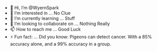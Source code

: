 - 👋 Hi, I’m @WyernSpark
- 👀 I’m interested in ... No Clue
- 🌱 I’m currently learning ... Stuff
- 💞️ I’m looking to collaborate on ... Nothing Really
- 📫 How to reach me ... Good Luck
- ⚡ Fun fact: ... Did you know: Pigeons can detect cancer. With a 85% accuracy alone, and a 99% accuracy in a group.

<!---
WyernSpark/WyernSpark is a ✨ special ✨ repository because its `README.md` (this file) appears on your GitHub profile.
You can click the Preview link to take a look at your changes.
--->
